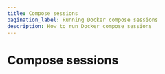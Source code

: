 ```yaml
---
title: Compose sessions
pagination_label: Running Docker compose sessions
description: How to run Docker compose sessions
---
```


# Compose sessions
